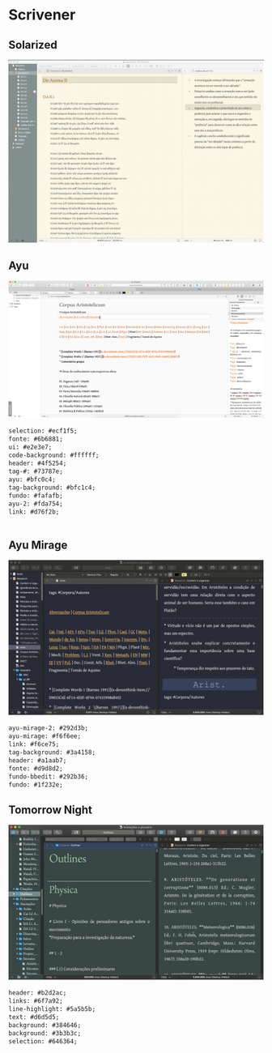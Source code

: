 # Scrivener

## Solarized

![](2020-05-16-08-43-38.png)


## Ayu

![](2020-05-16-09-06-39.png)

```
selection: #ecf1f5;
fonte: #6b6881;
ui: #e2e3e7;
code-background: #ffffff;
header: #4f5254;
tag-#: #73787e;
ayu: #bfc0c4;
tag-background: #bfc1c4;
fundo: #fafafb;
ayu-2: #fda754;
link: #d76f2b;


```


## Ayu Mirage

![](2020-05-16-09-06-28.png)

```
ayu-mirage-2: #292d3b;
ayu-mirage: #f6f6ee;
link: #f6ce75;
tag-background: #3a4158;
header: #a1aab7;
fonte: #d9d8d2;
fundo-bbedit: #292b36;
fundo: #1f232e;
```


## Tomorrow Night 

![](2020-05-15_23-41-09.png)

`````
header: #b2d2ac;
links: #6f7a92;
line-highlight: #5a5b5b;
text: #d6d5d5;
background: #384646;
background: #3b3b3c;
selection: #646364;
`````